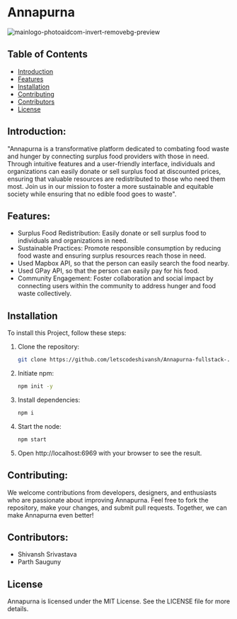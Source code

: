 # Annapurna

![mainlogo-photoaidcom-invert-removebg-preview](https://github.com/letscodeshivansh/Annapurna-fullstack-/assets/125864444/87a854b0-8616-4ecd-9136-7a6f42ff3208)



## Table of Contents

- [Introduction](#introduction)
- [Features](#features)
- [Installation](#installation)
- [Contributing](#contributing)
- [Contributors](#contributors)
- [License](#license)

## Introduction:

"Annapurna is a transformative platform dedicated to combating food waste and hunger by connecting surplus food providers with those in need. Through intuitive features and a user-friendly interface, individuals and organizations can easily donate or sell surplus food at discounted prices, ensuring that valuable resources are redistributed to those who need them most. Join us in our mission to foster a more sustainable and equitable society while ensuring that no edible food goes to waste".
<br>

## Features:

- Surplus Food Redistribution: Easily donate or sell surplus food to individuals and organizations in need.
- Sustainable Practices: Promote responsible consumption by reducing food waste and ensuring surplus resources reach those in need.
- Used Mapbox API, so that the person can easily search the food nearby.
- Used GPay API, so that the person can easily pay for his food.
- Community Engagement: Foster collaboration and social impact by connecting users within the community to address hunger and food waste collectively.


## Installation

To install this Project, follow these steps:

1. Clone the repository:

    ```bash
    git clone https://github.com/letscodeshivansh/Annapurna-fullstack-.git
    ```

2. Initiate npm:

    ```bash
    npm init -y
    ```

3. Install dependencies:

    ```bash
    npm i
    ```

4. Start the node:

    ```bash
    npm start
    ```

 4. Open http://localhost:6969 with your browser to see the result.

## Contributing:

We welcome contributions from developers, designers, and enthusiasts who are passionate about improving Annapurna. Feel free to fork the repository, make your changes, and submit pull requests. Together, we can make Annapurna even better!


## Contributors: 

- Shivansh Srivastava
- Parth Sauguny


## License

Annapurna is licensed under the MIT License. See the LICENSE file for more details.
